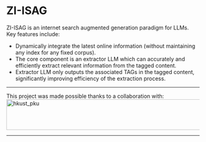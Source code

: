 # ZI-ISAG
 ZI-ISAG is an internet search augmented generation paradigm for LLMs. Key features include:
 - Dynamically integrate the latest online information (without maintaining any index for any fixed corpus).
 - The core component is an extractor LLM which can accurately and efficiently extract relevant information from the tagged content.
 - Extractor LLM only outputs the associated TAGs in the tagged content, significantly improving efficiency of the extraction process.

----------

This project was made possible thanks to a collaboration with:
<img src="https://github.com/Relaxed-System-Lab/ZI-ISAG/blob/main/images/collaboration.png" width="700" height="80" alt="hkust_pku">


----------


